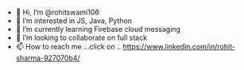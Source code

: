 - 👋 Hi, I’m @rohitswami106
- 👀 I’m interested in JS, Java, Python
- 🌱 I’m currently learning Firebase cloud messaging
- 💞️ I’m looking to collaborate on full stack
- 📫 How to reach me ...click on .. https://www.linkedin.com/in/rohit-sharma-927070b4/

<!---
rohitswami106/rohitswami106 is a ✨ special ✨ repository because its `README.md` (this file) appears on your GitHub profile.
You can click the Preview link to take a look at your changes.
--->
